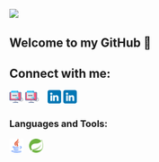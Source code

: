 ![](https://komarev.com/ghpvc/?username=MaciejKlonickie&style=flat-square)

## Welcome to my GitHub 👋

## Connect with me:
[![website](./images/web.png)](https://www.maciejklonicki.org#gh-light-mode-only)
[![website](./images/web.png)](https://www.maciejklonicki.org#gh-dark-mode-only)
&nbsp;&nbsp;
[![website](./images/linkedin.png)](https://www.linkedin.com/in/maciek-kłonicki/#gh-light-mode-only)
[![website](./images/linkedin.png)](https://www.linkedin.com/in/maciek-kłonicki/#gh-dark-mode-only)
&nbsp;&nbsp;

### Languages and Tools:
<img align="left" alt="Java" width="25px" src="./images/java.png" style="padding-right:10px;" />
<img align="left" alt="Spring" width="25px" height="25px" src="./images/spring.svg" style="padding-right:10px;" />

[website]: https://www.maciejklonicki.org
[linkedin]: https://www.linkedin.com/in/maciek-kłonicki


